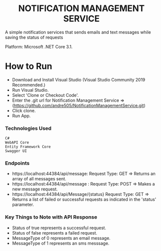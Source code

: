 # <div align="center">NOTIFICATION MANAGEMENT SERVICE</div>

A simple notification services that sends emails and text messages while saving the status of requests 

Platform: Microsoft .NET Core 3.1.

# How to Run

  - Download and Install Visual Studio (Visual Studio Community 2019 Recommended.)
  - Run Visual Studio.
  - Select 'Clone or Checkout Code'.
  - Enter the .git url for Notification Management Service => (https://github.com/andre505/NotificationManagementService.git)
  - Click clone.
  - Run App.

### Technologies Used

    C#
    WebAPI Core
    Entity Framework Core
    Swagger UI

### Endpoints
  - https://localhost:44384/api/message: Request Type: GET => Returns an array of all messages sent.
  - https://localhost:44384/api/message : Request Type: POST => Makes a new message request.
  - https://localhost:44384/api/Message/{status} Request Type: GET => Returns a list of failed or successful requests as indicated in the 'status' parameter.


### Key Things to Note with API Response
  - Status of true represents a successful request.
  - Status of false represents a failed request.
  - MessageType of 0 represents an email message.
  - MessageType of 1 represents an sms messsage.



